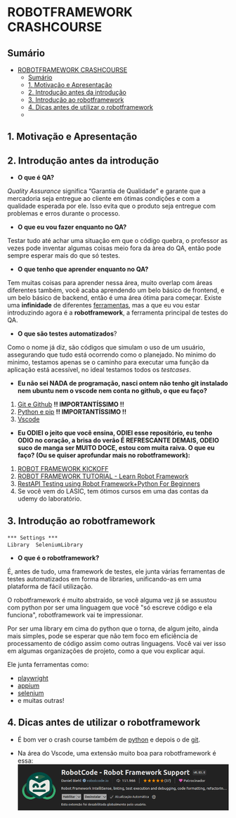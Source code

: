 # ROBOTFRAMEWORK CRASHCOURSE
## Sumário
<!--ts-->
- [ROBOTFRAMEWORK CRASHCOURSE](#robotframework-crashcourse)
  - [Sumário](#sumário)
  - [1. Motivação e Apresentação](#1-motivação-e-apresentação)
  - [2. Introdução antes da introdução](#2-introdução-antes-da-introdução)
  - [3. Introdução ao robotframework](#3-introdução-ao-robotframework)
  - [4. Dicas antes de utilizar o robotframework](#4-dicas-antes-de-utilizar-o-robotframework)
  - [](#)
<!--te-->

## 1. Motivação e Apresentação



## 2. Introdução antes da introdução

- **O que é QA?**

*Quality Assurance* significa “Garantia de Qualidade” e garante que a mercadoria seja entregue ao cliente em ótimas condições e com a qualidade esperada por ele. Isso evita que o produto seja entregue com problemas e erros durante o processo.

- **O que eu vou fazer enquanto no QA?**

Testar tudo até achar uma situação em que o código quebra, o professor as vezes pode inventar algumas coisas meio fora da àrea do QA, então pode sempre esperar mais do que só testes.

- **O que tenho que aprender enquanto no QA?** 

Tem muitas coisas para aprender nessa área, muito overlap com áreas diferentes também, você acaba aprendendo um belo básico de frontend, e um belo básico de backend, então é uma área ótima para começar. Existe uma **infinidade** de diferentes [ferramentas](https://roadmap.sh/qa), mas a que eu vou estar introduzindo agora é a **robotframework**, a ferramenta principal de testes do QA.

- **O que são testes automatizados**?

Como o nome já diz, são códigos que simulam o uso de um usuário, assegurando que tudo está ocorrendo como o planejado. No minimo do minimo, testamos apenas se o caminho para executar uma função da aplicação está acessível, no ideal testamos todos os _testcases_.

- **Eu não sei NADA de programação, nasci ontem não tenho git instalado nem ubuntu nem o vscode nem conta no github, o que eu faço?**
1. [Git e Github](./tools/git.md) **!! IMPORTANTÍSSIMO !!**
2. [Python e pip](./tools/python.md) **!! IMPORTANTÍSSIMO !!**
3. [Vscode](./tools/python.md)

- **Eu ODIEI o jeito que você ensina, ODIEI esse repositório, eu tenho ODIO no coração, a brisa do verão É REFRESCANTE DEMAIS, ODEIO suco de manga ser MUITO DOCE, estou com muita raiva. O que eu faço? (Ou se quiser aprofundar mais no robotframework):**
1. [ROBOT FRAMEWORK KICKOFF](https://www.youtube.com/watch?v=wdtqpQrQ598&list=PL5ipcSFH2tk8RWxtvuaOK-qpdAvlWkSoo)
2. [ROBOT FRAMEWORK TUTORIAL - Learn Robot Framework](https://www.youtube.com/playlist?list=PLL34mf651faORDOyJrk0E6k9FM-wKgfPV)
3. [RestAPI Testing using Robot Framework+Python For Beginners](https://www.youtube.com/playlist?list=PLUDwpEzHYYLvMLbma_Rp-6jrrpxkeH0VJ)
4. Se você vem do LASIC, tem ótimos cursos em uma das contas da udemy do laboratório.
## 3. Introdução ao robotframework
```
*** Settings ***
Library  SeleniumLibrary
```
- **O que é o robotframework?**

É, antes de tudo, uma framework de testes, ele junta várias ferramentas de testes automatizados em forma de libraries, unificando-as em uma plataforma de fácil utilização.

O robotframework é muito abstraído, se você alguma vez já se assustou com python por ser uma linguagem que você "só escreve código e ela funciona", robotframework vai te impressionar.

Por ser uma library em cima do python que o torna, de algum jeito, ainda mais simples, pode se esperar que não tem foco em eficiência de processamento de código assim como outras linguagens. Você vai ver isso em algumas organizações de projeto, como a que vou explicar aqui.

Ele junta ferramentas como:
- [playwright](https://playwright.dev/)
- [appium](https://appium.io/)
- [selenium](https://www.selenium.dev/)
- e muitas outras!

## 4. Dicas antes de utilizar o robotframework

- É bom ver o crash course também de [python](/tools/python.md) e depois o de [git](/tools/git.md).

- Na área do Vscode, uma extensão muito boa para robotframework é essa:
![alt text](/media/image.png)

##